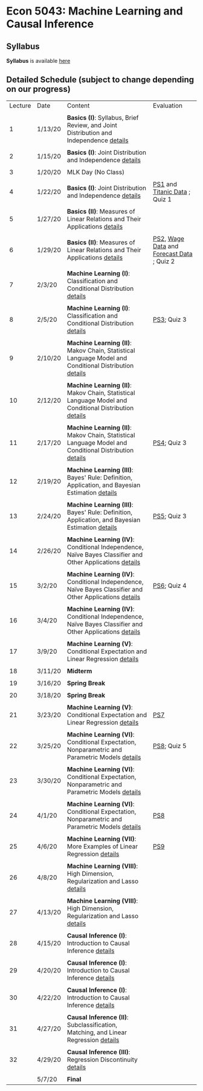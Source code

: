 # Econ 5043: Machine Learning and Causal Inference

## Syllabus

**Syllabus** is available [here](syllabus/econ5043_syllabus_2020s.pdf)

## Detailed Schedule (subject to change depending on our progress)


|         |         |                                                                                                                                           |                                                                                             | 
|---------|---------|-------------------------------------------------------------------------------------------------------------------------------------------|---------------------------------------------------------------------------------------------| 
| Lecture | Date    | Content                                                                                                                                   | Evaluation                                                                                  | 
|         |         |                                                                                                                                           |                                                                                             | 
| 1       | 1/13/20 | **Basics (I)**: Syllabus, Brief Review, and Joint Distribution and Independence [details](summary/mv01_joint_dist.md)                     |                                                                                             | 
|         |         |                                                                                                                                           |                                                                                             | 
| 2       | 1/15/20 | **Basics (I)**: Joint Distribution and Independence [details](summary/mv01_joint_dist.md)                                                 |                                                                                             | 
|         |         |                                                                                                                                           |                                                                                             | 
| 3       | 1/20/20 | MLK Day (No Class)                                                                                                                        |                                                                                             | 
|         |         |                                                                                                                                           |                                                                                             | 
| 4       | 1/22/20 | **Basics (I)**: Joint Distribution and Independence [details](summary/mv01_joint_dist.md)                                                 | [PS1](ps/ps1.pdf) and [Titanic Data](ps/titanic.csv) ; Quiz 1                               | 
|         |         |                                                                                                                                           |                                                                                             | 
| 5       | 1/27/20 | **Basics (II)**: Measures of Linear Relations and Their Applications  [details](summary/mv02_association.md)                              |                                                                                             | 
|         |         |                                                                                                                                           |                                                                                             | 
| 6       | 1/29/20 | **Basics (II)**: Measures of Linear Relations and Their Applications  [details](summary/mv02_association.md)                              | [PS2](ps/ps2.pdf),  [Wage Data](ps/wage2.csv) and [Forecast Data](ps/forecast.csv) ; Quiz 2 | 
|         |         |                                                                                                                                           |                                                                                             | 
| 7       | 2/3/20  | **Machine Learning (I)**: Classification and Conditional Distribution   [details](summary/mv03_cond_dist.md)                              |                                                                                             | 
|         |         |                                                                                                                                           |                                                                                             | 
| 8       | 2/5/20  | **Machine Learning (I)**: Classification and Conditional Distribution   [details](summary/mv03_cond_dist.md)                              | [PS3](ps/ps3.pdf); Quiz 3                                                                   | 
|         |         |                                                                                                                                           |                                                                                             | 
| 9       | 2/10/20 | **Machine Learning (II)**: Makov Chain, Statistical Language Model and Conditional Distribution   [details](summary/mv03_cond_dist02.md)  |                                                                                             | 
|         |         |                                                                                                                                           |                                                                                             | 
| 10      | 2/12/20 | **Machine Learning (II)**: Makov Chain, Statistical Language Model and Conditional Distribution   [details](summary/mv03_cond_dist02.md)  |                                                                                             | 
|         |         |                                                                                                                                           |                                                                                             | 
| 11      | 2/17/20 | **Machine Learning (II)**: Makov Chain, Statistical Language Model and Conditional Distribution   [details](summary/mv03_cond_dist02.md)  | [PS4](ps/ps4.pdf); Quiz 3                                                                   | 
|         |         |                                                                                                                                           |                                                                                             | 
| 12      | 2/19/20 | **Machine Learning (III)**: Bayes' Rule: Definition, Application, and Bayesian Estimation [details](summary/mv03_cond_dist03.md)          |                                                                                             | 
|         |         |                                                                                                                                           |                                                                                             | 
| 13      | 2/24/20 | **Machine Learning (III)**: Bayes' Rule: Definition, Application, and Bayesian Estimation [details](summary/mv03_cond_dist03.md)          | [PS5](ps/ps5.pdf); Quiz 3                                                                   | 
|         |         |                                                                                                                                           |                                                                                             | 
| 14      | 2/26/20 | **Machine Learning (IV)**: Conditional Independence, Naïve Bayes Classifier and Other Applications [details](summary/mv03_cond_dist04.md) |                                                                                             | 
|         |         |                                                                                                                                           |                                                                                             | 
| 15      | 3/2/20  | **Machine Learning (IV)**: Conditional Independence, Naïve Bayes Classifier and Other Applications [details](summary/mv03_cond_dist04.md) | [PS6](ps/ps6.pdf); Quiz 4                                                                   | 
|         |         |                                                                                                                                           |                                                                                             | 
| 16      | 3/4/20  | **Machine Learning (IV)**: Conditional Independence, Naïve Bayes Classifier and Other Applications [details](summary/mv03_cond_dist04.md) |                                                                                             | 
|         |         |                                                                                                                                           |                                                                                             | 
| 17      | 3/9/20  | **Machine Learning (V)**: Conditional Expectation and Linear Regression [details](summary/mv04_cond_expectation01.md)                     |                                                                                             | 
|         |         |                                                                                                                                           |                                                                                             | 
| 18      | 3/11/20 | **Midterm**                                                                                                                               |                                                                                             | 
|         |         |                                                                                                                                           |                                                                                             | 
| 19      | 3/16/20 | **Spring Break**                                                                                                                          |                                                                                             | 
|         |         |                                                                                                                                           |                                                                                             | 
| 20      | 3/18/20 | **Spring Break**                                                                                                                          |                                                                                             | 
|         |         |                                                                                                                                           |                                                                                             | 
| 21      | 3/23/20 | **Machine Learning (V)**: Conditional Expectation and Linear Regression [details](summary/mv04_cond_expectation01.md)                     | [PS7](ps/ps7.pdf)                                                                           | 
|         |         |                                                                                                                                           |                                                                                             | 
| 22      | 3/25/20 | **Machine Learning (VI)**: Conditional Expectation, Nonparametric and Parametric Models [details](summary/mv04_cond_expectation02.md)     | [PS8](ps/ps8.pdf); Quiz 5                                                                   | 
|         |         |                                                                                                                                           |                                                                                             | 
| 23      | 3/30/20 | **Machine Learning (VI)**: Conditional Expectation, Nonparametric and Parametric Models [details](summary/mv04_cond_expectation02.md)     |                                                                                             | 
|         |         |                                                                                                                                           |                                                                                             | 
| 24      | 4/1/20  | **Machine Learning (VI)**: Conditional Expectation, Nonparametric and Parametric Models [details](summary/mv04_cond_expectation02.md)     | [PS8](ps/ps8.pdf)                                                                           | 
|         |         |                                                                                                                                           |                                                                                             | 
| 25      | 4/6/20  | **Machine Learning (VII)**: More Examples of Linear Regression [details](summary/mv05_linear_regression_examples.md)                      | [PS9](ps/ps9.pdf)                                                                           | 
|         |         |                                                                                                                                           |                                                                                             | 
| 26      | 4/8/20  | **Machine Learning (VIII)**: High Dimension, Regularization and Lasso    [details](summary/mv06_regularization_lasso.md)                  |                                                                                             | 
|         |         |                                                                                                                                           |                                                                                             | 
| 27      | 4/13/20 | **Machine Learning (VIII)**: High Dimension, Regularization and Lasso    [details](summary/mv06_regularization_lasso.md)                  |                                                                                             | 
|         |         |                                                                                                                                           |                                                                                             | 
| 28      | 4/15/20 | **Causal Inference (I)**: Introduction to Causal Inference  [details](summary/causalinf01_issues_randomization.md)                        |                                                                                             | 
|         |         |                                                                                                                                           |                                                                                             | 
| 29      | 4/20/20 | **Causal Inference (I)**: Introduction to Causal Inference  [details](summary/causalinf01_issues_randomization.md)                        |                                                                                             | 
|         |         |                                                                                                                                           |                                                                                             | 
| 30      | 4/22/20 | **Causal Inference (I)**: Introduction to Causal Inference  [details](summary/causalinf01_issues_randomization.md)                        |                                                                                             | 
|         |         |                                                                                                                                           |                                                                                             | 
| 31      | 4/27/20 | **Causal Inference (II)**: Subclassification, Matching, and Linear Regression  [details](summary/causalinf02_select_on_obs.md)            |                                                                                             | 
|         |         |                                                                                                                                           |                                                                                             | 
| 32      | 4/29/20 | **Causal Inference (III)**: Regression Discontinuity   [details](summary/causalinf03_RD.md)                                               |                                                                                             | 
|         |         |                                                                                                                                           |                                                                                             | 
|         | 5/7/20  | **Final**                                                                                                                                 |                                                                                             | 
